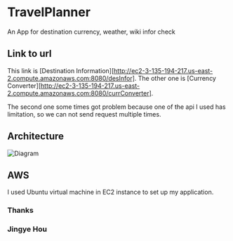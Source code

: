 # TravelPlanner
An App for destination currency, weather, wiki infor check

## Link to url
This link is [Destination Information][http://ec2-3-135-194-217.us-east-2.compute.amazonaws.com:8080/desInfor].
The other one is [Currency Converter][http://ec2-3-135-194-217.us-east-2.compute.amazonaws.com:8080/currConverter].

The second one some times got problem because one of the api I used has limitation, so we can not send request multiple times.
## Architecture
![Diagram](https://travelplannerjingye.s3.us-east-2.amazonaws.com/pic/Screen+Shot+2020-03-12+at+1.59.15+AM.png)

## AWS
I used Ubuntu virtual machine in EC2 instance to set up my application.

### Thanks
### Jingye Hou